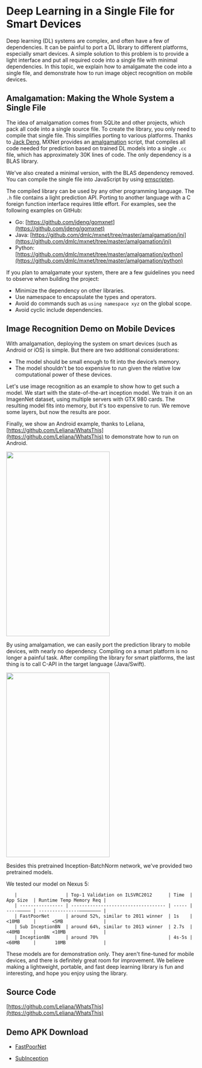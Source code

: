 # Deep Learning in a Single File for Smart Devices

Deep learning (DL) systems are complex, and often have a few of dependencies. It can  be painful to port a DL library to different platforms, especially smart devices. A simple solution to this problem is to  provide a light interface and put all required code into a single file with minimal dependencies. In this topic, we explain how to amalgamate the code into a single file, and demonstrate how to run image object recognition on mobile devices.

## Amalgamation: Making the Whole System a Single File

The idea of amalgamation comes from SQLite and other projects, which pack all code into a single source file. To create the library, you only need to compile that single file. This simplifies porting to various platforms. Thanks to [Jack Deng](https://github.com/jdeng), MXNet provides an [amalgamation](https://github.com/dmlc/mxnet/tree/master/amalgamation) script, that compiles all code needed for prediction based on trained DL models into a single `.cc` file, which has approximately 30K lines of code. The only dependency is a BLAS library.

We've also created a minimal version, with the BLAS dependency removed. You can compile the single file into JavaScript by using [emscripten](https://github.com/kripken/emscripten).

The compiled library can be used by any other programming language. The `.h` file contains a light prediction API. Porting to another language with a C foreign function interface requires little effort. For examples, see the following examples on GitHub:

- Go: [https://github.com/jdeng/gomxnet](https://github.com/jdeng/gomxnet)
- Java: [https://github.com/dmlc/mxnet/tree/master/amalgamation/jni](https://github.com/dmlc/mxnet/tree/master/amalgamation/jni)
- Python: [https://github.com/dmlc/mxnet/tree/master/amalgamation/python](https://github.com/dmlc/mxnet/tree/master/amalgamation/python)


If you plan to amalgamate your system, there are a few guidelines you need to observe when building the project:

- Minimize the dependency on other libraries.
- Use namespace to encapsulate the types and operators.
- Avoid do commands such as ```using namespace xyz``` on the global scope.
- Avoid cyclic include dependencies.


## Image Recognition Demo on Mobile Devices

With amalgamation, deploying the system on smart devices (such as Android or iOS) is simple. But there are two additional considerations:

- The model should be small enough to fit into the device’s memory.
- The model shouldn't be too expensive to run given the relative low computational power of these devices.

Let's use image recognition as an example to show how to get such a model. We start with the state-of-the-art inception model. We train it on an ImagenNet dataset, using multiple servers with GTX 980 cards. The resulting model fits into memory, but it's too expensive to run. We remove some layers, but now the results are poor. 

Finally, we show an Android example, thanks to Leliana, [https://github.com/Leliana/WhatsThis](https://github.com/Leliana/WhatsThis) to demonstrate how to run on Android.

<img src="https://raw.githubusercontent.com/dmlc/web-data/master/mxnet/apk/subinception.png" height="488" width="274">


By using amalgamation, we can easily port the prediction library to mobile devices,  with nearly no dependency. Compiling on a smart platform is no longer a painful task. After compiling the library for smart platforms, the last thing is to call C-API in the target language (Java/Swift).

<img src="https://raw.githubusercontent.com/dmlc/web-data/master/mxnet/apk/poolnet.png" height="488" width="274">

Besides this pretrained Inception-BatchNorm network, we've provided two  pretrained models.

We tested our model on Nexus 5:


 ```
    |                  | Top-1 Validation on ILSVRC2012      | Time  | App Size  | Runtime Temp Memory Req |
    | ---------------- | ----------------------------------- | ----- | ----————— | ---------------———————— |
    | FastPoorNet      | around 52%, similar to 2011 winner  | 1s    | <10MB     |      <5MB               |
    | Sub InceptionBN  | around 64%, similar to 2013 winner  | 2.7s  | <40MB     |      <10MB              |
    | InceptionBN      | around 70%                          | 4s-5s | <60MB     |       10MB              |
 ```

These models are for demonstration only. They aren't fine-tuned for mobile devices, and there is definitely great room for improvement.  We believe making a lightweight, portable, and fast deep learning library is fun and interesting, and hope you enjoy using the library.

## Source Code
[https://github.com/Leliana/WhatsThis](https://github.com/Leliana/WhatsThis)


## Demo APK Download

- [FastPoorNet](https://github.com/dmlc/web-data/blob/master/mxnet/apk/fastpoornet.apk?raw=true)


- [SubInception](https://github.com/dmlc/web-data/blob/master/mxnet/apk/subinception.apk?raw=true)



